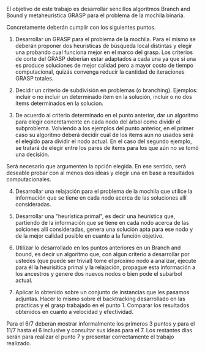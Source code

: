El objetivo de este trabajo es desarrollar sencillos algoritmos Branch and Bound y metaheuristica GRASP para el problema de la mochila binaria.

Concretamente deberán cumplir con los siguientes puntos.

1) Desarrollar un GRASP para el problema de la mochila. Para el mismo se deberán proponer dos heurísticas de búsqueda local distintas y elegir una probando cual funciona mejor en el marco del grasp. Los criterios de corte del GRASP deberían estar adaptados a cada una ya que si una es produce soluciones de mejor calidad pero a mayor costo de tiempo computacional, quizás convenga reducir la cantidad de iteraciones GRASP totales.

2) Decidir un criterio de subdivisión en problemas (o branching). Ejemplos: incluir o no incluir un determinado ítem en la solución, incluir o no dos ítems determinados en la solucion.

3) De acuerdo al criterio determinado en el punto anterior, dar un algoritmo para elegir concretamente en cada nodo del árbol como dividir el subproblema. Volviendo a los ejemplos del punto anterior, en el primer caso su algoritmo deberá decidir cuál de los ítems aún no usados será el elegido para dividir el nodo actual. En el caso del segundo ejemplo, se tratará de elegir entre los pares de ítems para los que aún no se tomó una decisión.

Será necesario que argumenten la opción elegida. En ese sentido, será deseable probar con al menos dos ideas y elegir una en base a resultados computacionales.

4) Desarrollar una relajación para el problema de la mochila que utilice la información que se tiene en cada nodo acerca de las soluciones allí consideradas.

5) Desarrollar una "heurística primal", es decir una heurística que, partiendo de la información que se tiene en cada nodo acerca de las solciones allí consideradas, genera una solución apta para ese nodo y de la mejor calidad posible en cuanto a la función objetivo.

6) Utilizar lo desarrollado en los puntos anteriores en un Branch and bound, es decir un algoritmo que, con algun criterio a desarrollar por ustedes (que puede ser trivial) tome el proximo nodo a analizar, ejecute para él la heurisitica primal y la relajación, propague esta información a los ancestros y genere dos nuevos nodos o bien pode el subarbol actual.

7) Aplicar lo obtenido sobre un conjunto de instancias que les pasamos adjuntas. Hacer lo mismo sobre el backtracking desarrollado en las practicas y el grasp trabajado en el punto 1. Comparar los resultados obtenidos en cuanto a velocidad y efectividad.

Para el 6/7 deberan mostrar informalmente los primeros 3 puntos y para el 11/7 hasta el 6 inclusive y consultar sus ideas para el 7. Los restantes dias serán para realizar el punto 7 y presentar correctamente el trabajo realizado.